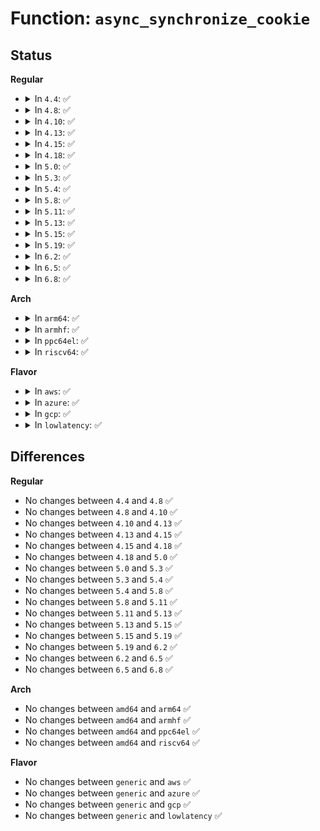 # Function: <code>async_synchronize_cookie</code>

## Status
<b>Regular</b>
<ul>
<li>
<details>
<summary>In <code>4.4</code>: ✅</summary>

```c
void async_synchronize_cookie(async_cookie_t cookie);
```

**Collision:** Unique Global

**Inline:** No

**Transformation:** False

**Instances:**

```
In kernel/async.c (ffffffff810a31c0)
Location: kernel/async.c:312
Inline: False
Direct callers:
  - drivers/acpi/battery.c:acpi_battery_exit
  - drivers/ata/libata-core.c:async_port_probe
  - drivers/ata/libata-core.c:async_port_probe
```
**Symbols:**

```
ffffffff810a31c0-ffffffff810a31d7: async_synchronize_cookie (STB_GLOBAL)
```
</details>
</li>
<li>
<details>
<summary>In <code>4.8</code>: ✅</summary>

```c
void async_synchronize_cookie(async_cookie_t cookie);
```

**Collision:** Unique Global

**Inline:** No

**Transformation:** False

**Instances:**

```
In kernel/async.c (ffffffff810a68d0)
Location: kernel/async.c:312
Inline: False
Direct callers:
  - drivers/acpi/battery.c:acpi_battery_exit
  - drivers/ata/libata-core.c:async_port_probe
  - drivers/ata/libata-core.c:async_port_probe
```
**Symbols:**

```
ffffffff810a68d0-ffffffff810a68e7: async_synchronize_cookie (STB_GLOBAL)
```
</details>
</li>
<li>
<details>
<summary>In <code>4.10</code>: ✅</summary>

```c
void async_synchronize_cookie(async_cookie_t cookie);
```

**Collision:** Unique Global

**Inline:** No

**Transformation:** False

**Instances:**

```
In kernel/async.c (ffffffff810ac530)
Location: kernel/async.c:312
Inline: False
Direct callers:
  - drivers/acpi/battery.c:acpi_battery_exit
  - drivers/ata/libata-core.c:async_port_probe
  - drivers/ata/libata-core.c:async_port_probe
```
**Symbols:**

```
ffffffff810ac530-ffffffff810ac547: async_synchronize_cookie (STB_GLOBAL)
```
</details>
</li>
<li>
<details>
<summary>In <code>4.13</code>: ✅</summary>

```c
void async_synchronize_cookie(async_cookie_t cookie);
```

**Collision:** Unique Global

**Inline:** No

**Transformation:** False

**Instances:**

```
In kernel/async.c (ffffffff810a9100)
Location: kernel/async.c:312
Inline: False
Direct callers:
  - drivers/acpi/battery.c:acpi_battery_exit
  - drivers/ata/libata-core.c:async_port_probe
  - drivers/ata/libata-core.c:async_port_probe
```
**Symbols:**

```
ffffffff810a9100-ffffffff810a9117: async_synchronize_cookie (STB_GLOBAL)
```
</details>
</li>
<li>
<details>
<summary>In <code>4.15</code>: ✅</summary>

```c
void async_synchronize_cookie(async_cookie_t cookie);
```

**Collision:** Unique Global

**Inline:** No

**Transformation:** False

**Instances:**

```
In kernel/async.c (ffffffff810af980)
Location: kernel/async.c:316
Inline: False
Direct callers:
  - drivers/acpi/battery.c:acpi_battery_exit
  - drivers/ata/libata-core.c:async_port_probe
  - drivers/ata/libata-core.c:async_port_probe
```
**Symbols:**

```
ffffffff810af980-ffffffff810af997: async_synchronize_cookie (STB_GLOBAL)
```
</details>
</li>
<li>
<details>
<summary>In <code>4.18</code>: ✅</summary>

```c
void async_synchronize_cookie(async_cookie_t cookie);
```

**Collision:** Unique Global

**Inline:** No

**Transformation:** False

**Instances:**

```
In kernel/async.c (ffffffff810b67e0)
Location: kernel/async.c:316
Inline: False
Direct callers:
  - drivers/acpi/battery.c:acpi_battery_exit
  - drivers/ata/libata-core.c:async_port_probe
  - drivers/ata/libata-core.c:async_port_probe
```
**Symbols:**

```
ffffffff810b67e0-ffffffff810b67f7: async_synchronize_cookie (STB_GLOBAL)
```
</details>
</li>
<li>
<details>
<summary>In <code>5.0</code>: ✅</summary>

```c
void async_synchronize_cookie(async_cookie_t cookie);
```

**Collision:** Unique Global

**Inline:** No

**Transformation:** False

**Instances:**

```
In kernel/async.c (ffffffff810bfc30)
Location: kernel/async.c:316
Inline: False
Direct callers:
  - drivers/acpi/battery.c:acpi_battery_exit
  - drivers/ata/libata-core.c:async_port_probe
  - drivers/ata/libata-core.c:async_port_probe
```
**Symbols:**

```
ffffffff810bfc30-ffffffff810bfc47: async_synchronize_cookie (STB_GLOBAL)
```
</details>
</li>
<li>
<details>
<summary>In <code>5.3</code>: ✅</summary>

```c
void async_synchronize_cookie(async_cookie_t cookie);
```

**Collision:** Unique Global

**Inline:** No

**Transformation:** False

**Instances:**

```
In kernel/async.c (ffffffff810c5d60)
Location: kernel/async.c:317
Inline: False
Direct callers:
  - drivers/acpi/battery.c:acpi_battery_exit
  - drivers/ata/libata-core.c:async_port_probe
  - drivers/ata/libata-core.c:async_port_probe
```
**Symbols:**

```
ffffffff810c5d60-ffffffff810c5d77: async_synchronize_cookie (STB_GLOBAL)
```
</details>
</li>
<li>
<details>
<summary>In <code>5.4</code>: ✅</summary>

```c
void async_synchronize_cookie(async_cookie_t cookie);
```

**Collision:** Unique Global

**Inline:** No

**Transformation:** False

**Instances:**

```
In kernel/async.c (ffffffff810cee40)
Location: kernel/async.c:317
Inline: False
Direct callers:
  - drivers/acpi/battery.c:acpi_battery_exit
  - drivers/ata/libata-core.c:async_port_probe
  - drivers/ata/libata-core.c:async_port_probe
```
**Symbols:**

```
ffffffff810cee40-ffffffff810cee57: async_synchronize_cookie (STB_GLOBAL)
```
</details>
</li>
<li>
<details>
<summary>In <code>5.8</code>: ✅</summary>

```c
void async_synchronize_cookie(async_cookie_t cookie);
```

**Collision:** Unique Global

**Inline:** No

**Transformation:** False

**Instances:**

```
In kernel/async.c (ffffffff810d8b40)
Location: kernel/async.c:317
Inline: False
Direct callers:
  - drivers/acpi/battery.c:acpi_battery_exit
  - drivers/ata/libata-core.c:ata_platform_remove_one
  - drivers/ata/libata-core.c:ata_pci_remove_one
  - drivers/ata/libata-core.c:async_port_probe
  - drivers/ata/libata-core.c:async_port_probe
```
**Symbols:**

```
ffffffff810d8b40-ffffffff810d8b57: async_synchronize_cookie (STB_GLOBAL)
```
</details>
</li>
<li>
<details>
<summary>In <code>5.11</code>: ✅</summary>

```c
void async_synchronize_cookie(async_cookie_t cookie);
```

**Collision:** Unique Global

**Inline:** No

**Transformation:** False

**Instances:**

```
In kernel/async.c (ffffffff810d3ce0)
Location: kernel/async.c:317
Inline: False
Direct callers:
  - drivers/acpi/battery.c:acpi_battery_exit
  - drivers/ata/libata-core.c:ata_platform_remove_one
  - drivers/ata/libata-core.c:ata_pci_remove_one
  - drivers/ata/libata-core.c:async_port_probe
  - drivers/ata/libata-core.c:async_port_probe
```
**Symbols:**

```
ffffffff810d3ce0-ffffffff810d3cf7: async_synchronize_cookie (STB_GLOBAL)
```
</details>
</li>
<li>
<details>
<summary>In <code>5.13</code>: ✅</summary>

```c
void async_synchronize_cookie(async_cookie_t cookie);
```

**Collision:** Unique Global

**Inline:** No

**Transformation:** False

**Instances:**

```
In kernel/async.c (ffffffff810d5970)
Location: kernel/async.c:291
Inline: False
Direct callers:
  - drivers/acpi/battery.c:acpi_battery_exit
  - drivers/ata/libata-core.c:ata_host_detach
  - drivers/ata/libata-core.c:async_port_probe
  - drivers/ata/libata-core.c:async_port_probe
```
**Symbols:**

```
ffffffff810d5970-ffffffff810d5987: async_synchronize_cookie (STB_GLOBAL)
```
</details>
</li>
<li>
<details>
<summary>In <code>5.15</code>: ✅</summary>

```c
void async_synchronize_cookie(async_cookie_t cookie);
```

**Collision:** Unique Global

**Inline:** No

**Transformation:** False

**Instances:**

```
In kernel/async.c (ffffffff810e8b90)
Location: kernel/async.c:288
Inline: False
Direct callers:
  - drivers/acpi/battery.c:acpi_battery_exit
  - drivers/ata/libata-core.c:ata_host_detach
  - drivers/ata/libata-core.c:async_port_probe
  - drivers/ata/libata-core.c:async_port_probe
```
**Symbols:**

```
ffffffff810e8b90-ffffffff810e8ba7: async_synchronize_cookie (STB_GLOBAL)
```
</details>
</li>
<li>
<details>
<summary>In <code>5.19</code>: ✅</summary>

```c
void async_synchronize_cookie(async_cookie_t cookie);
```

**Collision:** Unique Global

**Inline:** No

**Transformation:** False

**Instances:**

```
In kernel/async.c (ffffffff81103660)
Location: kernel/async.c:288
Inline: False
Direct callers:
  - drivers/acpi/battery.c:acpi_battery_exit
  - drivers/ata/libata-core.c:ata_host_detach
  - drivers/ata/libata-core.c:async_port_probe
  - drivers/ata/libata-core.c:async_port_probe
```
**Symbols:**

```
ffffffff81103660-ffffffff8110367f: async_synchronize_cookie (STB_GLOBAL)
```
</details>
</li>
<li>
<details>
<summary>In <code>6.2</code>: ✅</summary>

```c
void async_synchronize_cookie(async_cookie_t cookie);
```

**Collision:** Unique Global

**Inline:** No

**Transformation:** False

**Instances:**

```
In kernel/async.c (ffffffff81128d30)
Location: kernel/async.c:288
Inline: False
Direct callers:
  - drivers/acpi/battery.c:acpi_battery_exit
  - drivers/ata/libata-core.c:ata_host_detach
  - drivers/ata/libata-core.c:async_port_probe
  - drivers/ata/libata-core.c:async_port_probe
```
**Symbols:**

```
ffffffff81128d30-ffffffff81128d4f: async_synchronize_cookie (STB_GLOBAL)
```
</details>
</li>
<li>
<details>
<summary>In <code>6.5</code>: ✅</summary>

```c
void async_synchronize_cookie(async_cookie_t cookie);
```

**Collision:** Unique Global

**Inline:** No

**Transformation:** False

**Instances:**

```
In kernel/async.c (ffffffff811361e0)
Location: kernel/async.c:288
Inline: False
Direct callers:
  - drivers/acpi/battery.c:acpi_battery_exit
  - drivers/ata/libata-core.c:ata_host_detach
  - drivers/ata/libata-core.c:async_port_probe
  - drivers/ata/libata-core.c:async_port_probe
```
**Symbols:**

```
ffffffff811361e0-ffffffff811361ff: async_synchronize_cookie (STB_GLOBAL)
```
</details>
</li>
<li>
<details>
<summary>In <code>6.8</code>: ✅</summary>

```c
void async_synchronize_cookie(async_cookie_t cookie);
```

**Collision:** Unique Global

**Inline:** No

**Transformation:** False

**Instances:**

```
In kernel/async.c (ffffffff81141390)
Location: kernel/async.c:330
Inline: False
Direct callers:
  - drivers/acpi/battery.c:acpi_battery_exit
  - drivers/ata/libata-core.c:ata_port_detach
  - drivers/ata/libata-core.c:async_port_probe
  - drivers/ata/libata-core.c:async_port_probe
```
**Symbols:**

```
ffffffff81141390-ffffffff811413af: async_synchronize_cookie (STB_GLOBAL)
```
</details>
</li>
</ul>
<b>Arch</b>
<ul>
<li>
<details>
<summary>In <code>arm64</code>: ✅</summary>

```c
void async_synchronize_cookie(async_cookie_t cookie);
```

**Collision:** Unique Global

**Inline:** No

**Transformation:** False

**Instances:**

```
In kernel/async.c (ffff80001012e7f8)
Location: kernel/async.c:317
Inline: False
Direct callers:
  - drivers/acpi/battery.c:acpi_battery_exit
  - drivers/ata/libata-core.c:async_port_probe
  - drivers/ata/libata-core.c:async_port_probe
```
**Symbols:**

```
ffff80001012e7f8-ffff80001012e830: async_synchronize_cookie (STB_GLOBAL)
```
</details>
</li>
<li>
<details>
<summary>In <code>armhf</code>: ✅</summary>

```c
void async_synchronize_cookie(async_cookie_t cookie);
```

**Collision:** Unique Global

**Inline:** No

**Transformation:** False

**Instances:**

```
In kernel/async.c (c037e91c)
Location: kernel/async.c:317
Inline: False
Direct callers:
  - drivers/ata/libata-core.c:async_port_probe
  - drivers/ata/libata-core.c:async_port_probe
```
**Symbols:**

```
c037e91c-c037e940: async_synchronize_cookie (STB_GLOBAL)
```
</details>
</li>
<li>
<details>
<summary>In <code>ppc64el</code>: ✅</summary>

```c
void async_synchronize_cookie(async_cookie_t cookie);
```

**Collision:** Unique Global

**Inline:** No

**Transformation:** False

**Instances:**

```
In kernel/async.c (c000000000177a30)
Location: kernel/async.c:317
Inline: False
Direct callers:
  - drivers/ata/libata-core.c:async_port_probe
  - drivers/ata/libata-core.c:async_port_probe
  - drivers/ata/libata-core.c:async_port_probe
```
**Symbols:**

```
c000000000177a30-c000000000177a4c: async_synchronize_cookie (STB_GLOBAL)
```
</details>
</li>
<li>
<details>
<summary>In <code>riscv64</code>: ✅</summary>

```c
void async_synchronize_cookie(async_cookie_t cookie);
```

**Collision:** Unique Global

**Inline:** No

**Transformation:** False

**Instances:**

```
In kernel/async.c (ffffffe0000e2982)
Location: kernel/async.c:317
Inline: False
Direct callers:
  - drivers/ata/libata-core.c:async_port_probe
  - drivers/ata/libata-core.c:async_port_probe
```
**Symbols:**

```
ffffffe0000e2982-ffffffe0000e29b4: async_synchronize_cookie (STB_GLOBAL)
```
</details>
</li>
</ul>
<b>Flavor</b>
<ul>
<li>
<details>
<summary>In <code>aws</code>: ✅</summary>

```c
void async_synchronize_cookie(async_cookie_t cookie);
```

**Collision:** Unique Global

**Inline:** No

**Transformation:** False

**Instances:**

```
In kernel/async.c (ffffffff810c91c0)
Location: kernel/async.c:317
Inline: False
Direct callers:
  - drivers/ata/libata-core.c:async_port_probe
  - drivers/ata/libata-core.c:async_port_probe
```
**Symbols:**

```
ffffffff810c91c0-ffffffff810c91d7: async_synchronize_cookie (STB_GLOBAL)
```
</details>
</li>
<li>
<details>
<summary>In <code>azure</code>: ✅</summary>

```c
void async_synchronize_cookie(async_cookie_t cookie);
```

**Collision:** Unique Global

**Inline:** No

**Transformation:** False

**Instances:**

```
In kernel/async.c (ffffffff810b79e0)
Location: kernel/async.c:317
Inline: False
Direct callers:
  - drivers/ata/libata-core.c:async_port_probe
  - drivers/ata/libata-core.c:async_port_probe
```
**Symbols:**

```
ffffffff810b79e0-ffffffff810b79f7: async_synchronize_cookie (STB_GLOBAL)
```
</details>
</li>
<li>
<details>
<summary>In <code>gcp</code>: ✅</summary>

```c
void async_synchronize_cookie(async_cookie_t cookie);
```

**Collision:** Unique Global

**Inline:** No

**Transformation:** False

**Instances:**

```
In kernel/async.c (ffffffff810c86f0)
Location: kernel/async.c:317
Inline: False
Direct callers:
  - drivers/acpi/battery.c:acpi_battery_exit
  - drivers/ata/libata-core.c:async_port_probe
  - drivers/ata/libata-core.c:async_port_probe
```
**Symbols:**

```
ffffffff810c86f0-ffffffff810c8707: async_synchronize_cookie (STB_GLOBAL)
```
</details>
</li>
<li>
<details>
<summary>In <code>lowlatency</code>: ✅</summary>

```c
void async_synchronize_cookie(async_cookie_t cookie);
```

**Collision:** Unique Global

**Inline:** No

**Transformation:** False

**Instances:**

```
In kernel/async.c (ffffffff810d0c30)
Location: kernel/async.c:317
Inline: False
Direct callers:
  - drivers/acpi/battery.c:acpi_battery_exit
  - drivers/ata/libata-core.c:async_port_probe
  - drivers/ata/libata-core.c:async_port_probe
```
**Symbols:**

```
ffffffff810d0c30-ffffffff810d0c47: async_synchronize_cookie (STB_GLOBAL)
```
</details>
</li>
</ul>

## Differences
<b>Regular</b>
<ul>
<li>
No changes between <code>4.4</code> and <code>4.8</code> ✅
</li>
<li>
No changes between <code>4.8</code> and <code>4.10</code> ✅
</li>
<li>
No changes between <code>4.10</code> and <code>4.13</code> ✅
</li>
<li>
No changes between <code>4.13</code> and <code>4.15</code> ✅
</li>
<li>
No changes between <code>4.15</code> and <code>4.18</code> ✅
</li>
<li>
No changes between <code>4.18</code> and <code>5.0</code> ✅
</li>
<li>
No changes between <code>5.0</code> and <code>5.3</code> ✅
</li>
<li>
No changes between <code>5.3</code> and <code>5.4</code> ✅
</li>
<li>
No changes between <code>5.4</code> and <code>5.8</code> ✅
</li>
<li>
No changes between <code>5.8</code> and <code>5.11</code> ✅
</li>
<li>
No changes between <code>5.11</code> and <code>5.13</code> ✅
</li>
<li>
No changes between <code>5.13</code> and <code>5.15</code> ✅
</li>
<li>
No changes between <code>5.15</code> and <code>5.19</code> ✅
</li>
<li>
No changes between <code>5.19</code> and <code>6.2</code> ✅
</li>
<li>
No changes between <code>6.2</code> and <code>6.5</code> ✅
</li>
<li>
No changes between <code>6.5</code> and <code>6.8</code> ✅
</li>
</ul>
<b>Arch</b>
<ul>
<li>
No changes between <code>amd64</code> and <code>arm64</code> ✅
</li>
<li>
No changes between <code>amd64</code> and <code>armhf</code> ✅
</li>
<li>
No changes between <code>amd64</code> and <code>ppc64el</code> ✅
</li>
<li>
No changes between <code>amd64</code> and <code>riscv64</code> ✅
</li>
</ul>
<b>Flavor</b>
<ul>
<li>
No changes between <code>generic</code> and <code>aws</code> ✅
</li>
<li>
No changes between <code>generic</code> and <code>azure</code> ✅
</li>
<li>
No changes between <code>generic</code> and <code>gcp</code> ✅
</li>
<li>
No changes between <code>generic</code> and <code>lowlatency</code> ✅
</li>
</ul>
